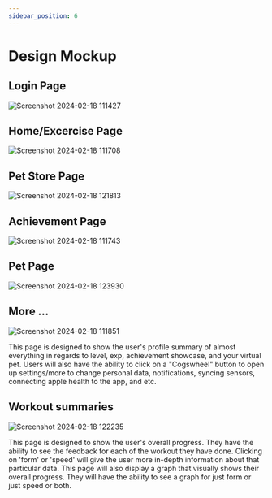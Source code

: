 ```yaml
---
sidebar_position: 6
---
```


# Design Mockup

## Login Page
![Screenshot 2024-02-18 111427](https://github.com/Capstone-Projects-2024-Spring/project-smartweights/assets/79390380/6b6c8ab1-e913-4a76-8226-13b0e433f095)

## Home/Excercise Page
![Screenshot 2024-02-18 111708](https://github.com/Capstone-Projects-2024-Spring/project-smartweights/assets/79390380/a425f148-cbb6-41f5-b29e-30c8f0a63e77)

## Pet Store Page
![Screenshot 2024-02-18 121813](https://github.com/Capstone-Projects-2024-Spring/project-smartweights/assets/79390380/b5a45d6d-1051-444c-9aae-6852f5c103df)

## Achievement Page
![Screenshot 2024-02-18 111743](https://github.com/Capstone-Projects-2024-Spring/project-smartweights/assets/79390380/f96433dc-fd48-4e7d-8e27-520f7b54efbd)

## Pet Page
![Screenshot 2024-02-18 123930](https://github.com/Capstone-Projects-2024-Spring/project-smartweights/assets/79390380/f83a7f98-81c2-41a2-8322-db6af390291b)

## More ...
![Screenshot 2024-02-18 111851](https://github.com/Capstone-Projects-2024-Spring/project-smartweights/assets/79390380/d7871696-6bc9-42d8-8046-d9e4c732f57a)

This page is designed to show the user's profile summary of almost everything in regards to level, exp, achievement showcase, and your virtual pet. Users will also have the ability to click on a "Cogswheel" button to open up settings/more to change personal data, notifications, syncing sensors, connecting apple health to the app, and etc.

## Workout summaries
![Screenshot 2024-02-18 122235](https://github.com/Capstone-Projects-2024-Spring/project-smartweights/assets/79390380/55c663a6-55f7-41c5-a613-c9fe6b77bb84)

This page is designed to show the user's overall progress. They have the ability to see the feedback for each of the workout they have done. Clicking on 'form' or 'speed' will give the user more in-depth information about that particular data. This page will also display a graph that visually shows their overall progress. They will have the ability to see a graph for just form  or just speed or both. 
